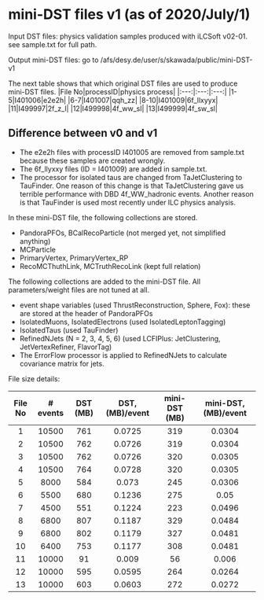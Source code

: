 # mini-DST files v1 (as of 2020/July/1)

Input DST files: physics validation samples produced with iLCSoft v02-01. see sample.txt for full path.

Output mini-DST files: go to /afs/desy.de/user/s/skawada/public/mini-DST-v1

The next table shows that which original DST files are used to produce mini-DST files.
|File No|processID|physics process|
|:---:|:---:|:---:|
|1-5|I401006|e2e2h|
|6-7|I401007|qqh_zz|
|8-10|I401009|6f_llxyyx|
|11|I499997|2f_z_l|
|12|I499998|4f_ww_sl|
|13|I499999|4f_sw_sl|

## Difference between v0 and v1
- The e2e2h files with processID I401005 are removed from sample.txt because these samples are created wrongly.
- The 6f_llyxxy files (ID = I401009) are added in sample.txt.
- The processor for isolated taus are changed from TaJetClustering to TauFinder. One reason of this change is that TaJetClustering gave us terrible performance with DBD 4f_WW_hadronic events. Another reason is that TauFinder is used most recently under ILC physics analysis.

In these mini-DST file, the following collections are stored.
- PandoraPFOs, BCalRecoParticle (not merged yet, not simplified anything)
- MCParticle
- PrimaryVertex, PrimaryVertex_RP
- RecoMCThuthLink, MCTruthRecoLink (kept full relation)

The following collections are added to the mini-DST file. All parameters/weight files are not tuned at all.
- event shape variables (used ThrustReconstruction, Sphere, Fox): these are stored at the header of PandoraPFOs
- IsolatedMuons, IsolatedElectrons (used IsolatedLeptonTagging)
- IsolatedTaus (used TauFinder)
- RefinedNJets (N = 2, 3, 4, 5, 6) (used LCFIPlus: JetClustering, JetVertexRefiner, FlavorTag)
- The ErrorFlow processor is applied to RefinedNJets to calculate covariance matrix for jets.

File size details:

|File No|# events|DST (MB)|DST, (MB)/event|mini-DST (MB)|mini-DST, (MB)/event|
|:---:|:---:|:---:|:---:|:---:|:---:|
|1|10500|761|0.0725|319|0.0304|
|2|10500|762|0.0726|319|0.0304|
|3|10500|762|0.0726|320|0.0305|
|4|10500|764|0.0728|320|0.0305|
|5|8000|584|0.073|245|0.0306|
|6|5500|680|0.1236|275|0.05|
|7|4500|551|0.1224|223|0.0496|
|8|6800|807|0.1187|329|0.0484|
|9|6800|802|0.1179|327|0.0481|
|10|6400|753|0.1177|308|0.0481|
|11|10000|91|0.009|56|0.006|
|12|10000|595|0.0595|264|0.0264|
|13|10000|603|0.0603|272|0.0272|
